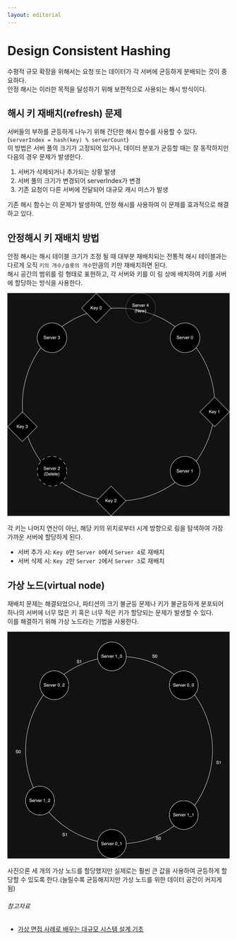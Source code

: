 ```yaml
---
layout: editorial
---
```


# Design Consistent Hashing

수평적 규모 확장을 위해서는 요청 또는 데이터가 각 서버에 균등하게 분배되는 것이 중요하다.  
안정 해시는 이러한 목적을 달성하기 위해 보편적으로 사용되는 해시 방식이다.

## 해시 키 재배치(refresh) 문제

서버들의 부하를 균등하게 나누기 위해 간단한 해시 함수를 사용할 수 있다.(`serverIndex = hash(key) % serverCount`)  
이 방법은 서버 풀의 크기가 고정되어 있거나, 데이터 분포가 균등할 때는 잘 동작하지만 다음의 경우 문제가 발생한다.

1. 서버가 삭제되거나 추가되는 상황 발생
2. 서버 풀의 크기가 변경되어 serverIndex가 변경
3. 기존 요청이 다른 서버에 전달되어 대규모 캐시 미스가 발생

기존 해시 함수는 이 문제가 발생하여, 안정 해시를 사용하여 이 문제를 효과적으로 해결하고 있다.

## 안정해시 키 재배치 방법

안정 해시는 해시 테이블 크기가 조정 될 때 대부분 재배치되는 전통적 해시 테이블과는 다르게 오직 `키의 개수/슬롯의 개수`만큼의 키만 재배치하면 된다.  
해시 공간의 범위를 링 형태로 표현하고, 각 서버와 키를 이 링 상에 배치하여 키를 서버에 할당하는 방식을 사용한다.

![Consistent Hashing](image/consistent-hash.png)

각 키는 나머지 연산이 아닌, 해당 키의 위치로부터 시계 방향으로 링을 탐색하여 가장 가까운 서버에 할당하게 된다.

- 서버 추가 시: `Key 0`만 `Server 0`에서 `Server 4`로 재배치
- 서버 삭제 시: `Key 2`만 `Server 2`에서 `Server 3`로 재배치

## 가상 노드(virtual node)

재배치 문제는 해결되었으나, 파티션의 크기 불균등 문제나 키가 불균등하게 분포되어 하나의 서버에 너무 많은 키 혹은 너무 적은 키가 할당되는 문제가 발생할 수 있다.  
이를 해결하기 위해 가상 노드라는 기법을 사용한다.

![Consistent Hashing with Virtual Node](image/consistent-hash-virtual-node.png)

사진으론 세 개의 가상 노드를 할당했지만 실제로는 훨씬 큰 값을 사용하여 균등하게 할당할 수 있도록 한다.(늘릴수록 균등해지지만 가상 노드를 위한 데이터 공간이 커지게 됨) 

###### 참고자료

- [가상 면접 사례로 배우는 대규모 시스템 설계 기초](https://kobic.net/book/bookInfo/view.do?isbn=9788966263158)
